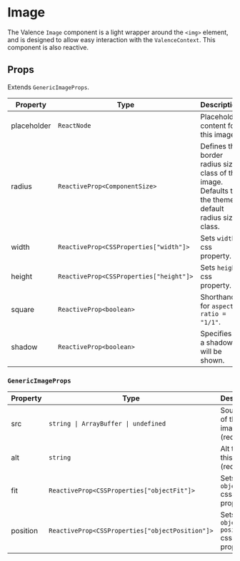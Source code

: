 # Image
The Valence `Image` component is a light wrapper around the `<img>` element, and is designed to allow easy interaction with the `ValenceContext`. This component is also reactive.

## Props
Extends `GenericImageProps`.

| Property    | Type                                    | Description                                                                                          |
|-------------|-----------------------------------------|------------------------------------------------------------------------------------------------------|
| placeholder | `ReactNode`                             | Placeholder content for this image.                                                                  |
| radius      | `ReactiveProp<ComponentSize>`           | Defines the border radius size class of this image. Defaults to the theme default radius size class. |
| width       | `ReactiveProp<CSSProperties["width"]>`  | Sets `width` css property.                                                                           |
| height      | `ReactiveProp<CSSProperties["height"]>` | Sets `height` css property.                                                                          |
| square      | `ReactiveProp<boolean>`                 | Shorthand for `aspect-ratio = "1/1"`.                                                                |
| shadow      | `ReactiveProp<boolean>`                 | Specifies if a shadow will be shown.                                                                 |

### `GenericImageProps`
| Property | Type                                            | Description                          |
|----------|-------------------------------------------------|--------------------------------------|
| src      | `string \| ArrayBuffer \| undefined`            | Source URI of this image (required). |
| alt      | `string`                                        | Alt text for this image (required).  |
| fit      | `ReactiveProp<CSSProperties["objectFit"]>`      | Sets `object-fit` css property.      |
| position | `ReactiveProp<CSSProperties["objectPosition"]>` | Sets `object-position` css property. |